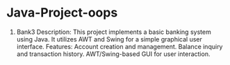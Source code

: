 # Java-Project-oops
1. Bank3 Description: This project implements a basic banking system using Java. It utilizes AWT and Swing for a simple graphical user interface.  Features:  Account creation and management. Balance inquiry and transaction history. AWT/Swing-based GUI for user interaction.
